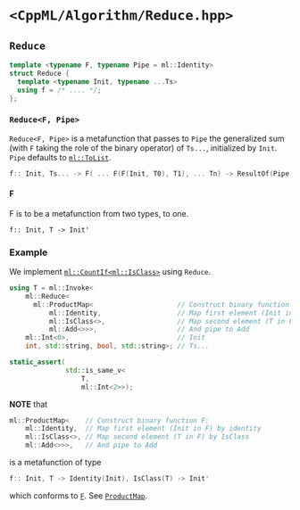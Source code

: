 # `<CppML/Algorithm/Reduce.hpp>`

## `Reduce`

```c++
template <typename F, typename Pipe = ml::Identity>
struct Reduce {
  template <typename Init, typename ...Ts>
  using f = /* .... */;
};
```
### `Reduce<F, Pipe>`

`Reduce<F, Pipe>` is a metafunction that passes to `Pipe` the generalized sum (with `F` taking the role of the binary operator) of `Ts...`, initialized by `Init`. `Pipe` defaults to [`ml::ToList`](../Functional/ToList.md).

```c++
f:: Init, Ts... -> F( ... F(F(Init, T0), T1), ... Tn) -> ResultOf(Pipe)
```

#### F
F is to be a metafunction from two types, to one.
```
f:: Init, T -> Init'
```

### Example

We implement [`ml::CountIf`](./CountIf.md)[`<ml::IsClass>`](../TypeTraits/IsClass.md) using `Reduce`.

```c++
using T = ml::Invoke<
    ml::Reduce<
      ml::ProductMap<                     // Construct binary function F:
          ml::Identity,                   // Map first element (Init in F) by identity
          ml::IsClass<>,                  // Map second element (T in F) by IsClass     
          ml::Add<>>>,                    // And pipe to Add
    ml::Int<0>,                           // Init
    int, std::string, bool, std::string>; // Ts...

static_assert(
              std::is_same_v<
                  T,
                  ml::Int<2>>);
```

**NOTE** that

```c++
ml::ProductMap<    // Construct binary function F:
    ml::Identity,  // Map first element (Init in F) by identity
    ml::IsClass<>, // Map second element (T in F) by IsClass     
    ml::Add<>>>,   // And pipe to Add

```

is a metafunction of type

```c++
f:: Init, T -> Identity(Init), IsClass(T) -> Init'
```
which conforms to [`F`](#f). See [`ProductMap`](../Functional/ProductMap.md).

